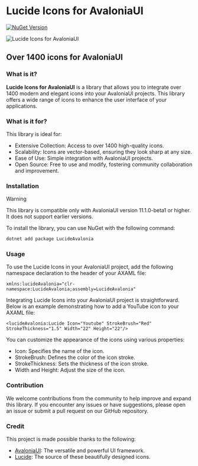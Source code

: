 # Lucide Icons for AvaloniaUI
[![NuGet Version](https://img.shields.io/nuget/v/LucideAvalonia)](https://www.nuget.org/packages/LucideAvalonia)

![Lucide Icons for AvaloniaUI](./image/Banner.webp)

## Over 1400 icons for AvaloniaUI

### What is it?

**Lucide Icons for AvaloniaUI** is a library that allows you to integrate over 1400 modern and elegant icons into your AvaloniaUI projects. This library offers a wide range of icons to enhance the user interface of your applications.

### What is it for?

This library is ideal for:
- Extensive Collection: Access to over 1400 high-quality icons.
- Scalability: Icons are vector-based, ensuring they look sharp at any size.
- Ease of Use: Simple integration with AvaloniaUI projects.
- Open Source: Free to use and modify, fostering community collaboration and improvement.

### Installation

> [!WARNING]
> This library is compatible only with AvaloniaUI version 11.1.0-beta1 or higher. It does not support earlier versions.

To install the library, you can use NuGet with the following command:

```sh
dotnet add package LucideAvalonia
```

### Usage

To use the Lucide Icons in your AvaloniaUI project, add the following namespace declaration to the header of your AXAML file:
```axaml
xmlns:lucideAvalonia="clr-namespace:LucideAvalonia;assembly=LucideAvalonia"
```

Integrating Lucide Icons into your AvaloniaUI project is straightforward. Below is an example demonstrating how to add a YouTube icon to your AXAML file:

```axaml
<lucideAvalonia:Lucide Icon="Youtube" StrokeBrush="Red" StrokeThickness="1.5" Width="22" Height="22"/>
```

You can customize the appearance of the icons using various properties:

- Icon: Specifies the name of the icon.
- StrokeBrush: Defines the color of the icon stroke.
- StrokeThickness: Sets the thickness of the icon stroke.
- Width and Height: Adjust the size of the icon.

### Contribution

We welcome contributions from the community to help improve and expand this library. If you encounter any issues or have suggestions, please open an issue or submit a pull request on our GitHub repository.

### Credit
This project is made possible thanks to the following:

- [AvaloniaUI](https://www.avaloniaui.net): The versatile and powerful UI framework.
- [Lucide](https://www.lucide.dev): The source of these beautifully designed icons.
